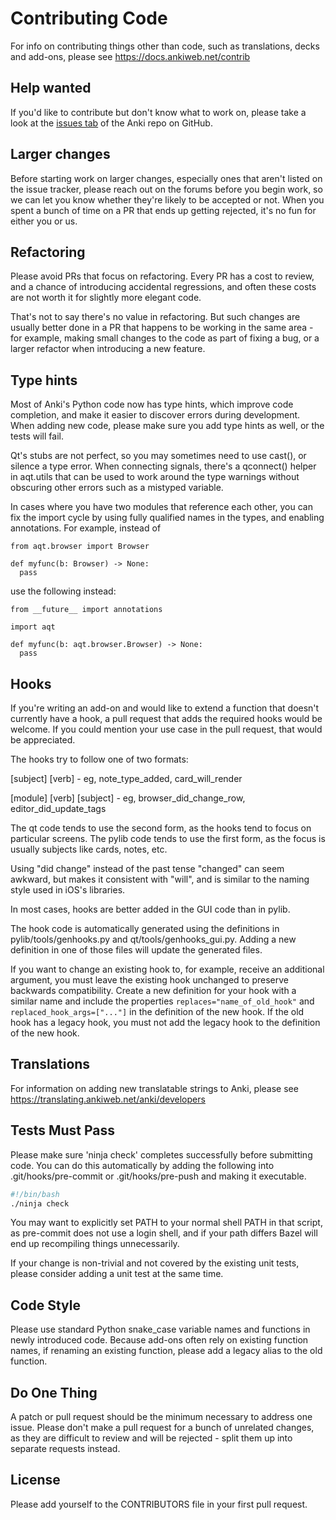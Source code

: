 # Contributing Code

For info on contributing things other than code, such as translations, decks
and add-ons, please see https://docs.ankiweb.net/contrib

## Help wanted

If you'd like to contribute but don't know what to work on, please take a look
at the [issues tab](https://github.com/ankitects/anki/issues) of the Anki repo
on GitHub.

## Larger changes

Before starting work on larger changes, especially ones that aren't listed on the
issue tracker, please reach out on the forums before you begin work, so we can let
you know whether they're likely to be accepted or not. When you spent a bunch of time
on a PR that ends up getting rejected, it's no fun for either you or us.

## Refactoring

Please avoid PRs that focus on refactoring. Every PR has a cost to review, and a chance
of introducing accidental regressions, and often these costs are not worth it for
slightly more elegant code.

That's not to say there's no value in refactoring. But such changes are usually better done
in a PR that happens to be working in the same area - for example, making small changes
to the code as part of fixing a bug, or a larger refactor when introducing a new feature.

## Type hints

Most of Anki's Python code now has type hints, which improve code completion,
and make it easier to discover errors during development. When adding new
code, please make sure you add type hints as well, or the tests will fail.

Qt's stubs are not perfect, so you may sometimes need to use cast(), or silence
a type error. When connecting signals, there's a qconnect() helper in aqt.utils
that can be used to work around the type warnings without obscuring other errors
such as a mistyped variable.

In cases where you have two modules that reference each other, you can fix the
import cycle by using fully qualified names in the types, and enabling
annotations. For example, instead of

```
from aqt.browser import Browser

def myfunc(b: Browser) -> None:
  pass
```

use the following instead:

```
from __future__ import annotations

import aqt

def myfunc(b: aqt.browser.Browser) -> None:
  pass
```

## Hooks

If you're writing an add-on and would like to extend a function that doesn't
currently have a hook, a pull request that adds the required hooks would be
welcome. If you could mention your use case in the pull request, that would be
appreciated.

The hooks try to follow one of two formats:

[subject] [verb] - eg, note_type_added, card_will_render

[module] [verb] [subject] - eg, browser_did_change_row, editor_did_update_tags

The qt code tends to use the second form, as the hooks tend to focus on
particular screens. The pylib code tends to use the first form, as the focus
is usually subjects like cards, notes, etc.

Using "did change" instead of the past tense "changed" can seem awkward, but
makes it consistent with "will", and is similar to the naming style used in
iOS's libraries.

In most cases, hooks are better added in the GUI code than in pylib.

The hook code is automatically generated using the definitions in
pylib/tools/genhooks.py and qt/tools/genhooks_gui.py. Adding a new definition
in one of those files will update the generated files.

If you want to change an existing hook to, for example, receive an additional
argument, you must leave the existing hook unchanged to preserve backwards
compatibility. Create a new definition for your hook with a similar name and
include the properties `replaces="name_of_old_hook"` and
`replaced_hook_args=["..."]` in the definition of the new hook. If the old hook
has a legacy hook, you must not add the legacy hook to the definition of the
new hook.

## Translations

For information on adding new translatable strings to Anki, please see
https://translating.ankiweb.net/anki/developers

## Tests Must Pass

Please make sure 'ninja check' completes successfully before submitting code.
You can do this automatically by adding the following into
.git/hooks/pre-commit or .git/hooks/pre-push and making it executable.

```sh
#!/bin/bash
./ninja check
```

You may want to explicitly set PATH to your normal shell PATH in that script,
as pre-commit does not use a login shell, and if your path differs Bazel will
end up recompiling things unnecessarily.

If your change is non-trivial and not covered by the existing unit tests, please
consider adding a unit test at the same time.

## Code Style

Please use standard Python snake_case variable names and functions in newly
introduced code. Because add-ons often rely on existing function names, if
renaming an existing function, please add a legacy alias to the old function.

## Do One Thing

A patch or pull request should be the minimum necessary to address one issue.
Please don't make a pull request for a bunch of unrelated changes, as they are
difficult to review and will be rejected - split them up into separate
requests instead.

## License

Please add yourself to the CONTRIBUTORS file in your first pull request.
